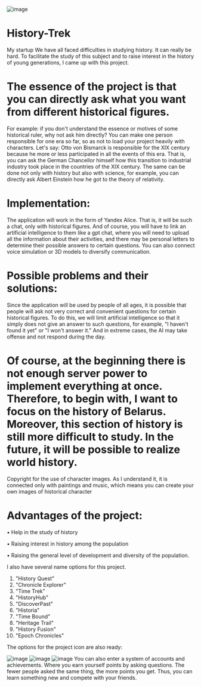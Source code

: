 ![image](https://github.com/etonegrib/History-Trek/assets/145133698/648ea782-a3ad-4663-b3fb-833a61110eb4)

# History-Trek
My startup
We have all faced difficulties in studying history. It can really be hard.
To facilitate the study of this subject and to raise interest in the history of young generations, I came up with this project. 


# The essence of the project is that you can directly ask what you want from different historical figures.
For example: if you don't understand the essence or motives of some historical ruler, why not ask him directly? You can make one person responsible for one era so far, so as not to load your project heavily with characters. Let's say: Otto von Bismarck is responsible for the XIX century because he more or less participated in all the events of this era. That is, you can ask the German Chancellor himself how this transition to industrial industry took place in the countries of the XIX century. The same can be done not only with history but also with science, for example, you can directly ask Albert Einstein how he got to the theory of relativity.


# Implementation:
The application will work in the form of Yandex Alice. That is, it will be such a chat, only with historical figures. And of course, you will have to link an artificial intelligence to them like a gpt chat, where you will need to upload all the information about their activities, and there may be personal letters to determine their possible answers to certain questions. You can also connect voice simulation or 3D models to diversify communication. 


# Possible problems and their solutions:
Since the application will be used by people of all ages, it is possible that people will ask not very correct and convenient questions for certain historical figures. To do this, we will limit artificial intelligence so that it simply does not give an answer to such questions, for example, "I haven't found it yet" or "I won't answer it." And in extreme cases, the AI may take offense and not respond during the day.


# Of course, at the beginning there is not enough server power to implement everything at once. Therefore, to begin with, I want to focus on the history of Belarus. Moreover, this section of history is still more difficult to study. In the future, it will be possible to realize world history.


Copyright for the use of character images. As I understand it, it is connected only with paintings and music, which means you can create your own images of historical character


# Advantages of the project: 

• Help in the study of history

• Raising interest in history among the population 

• Raising the general level of development and diversity of the population. 

I also have several name options for this project.
1. "History Quest"
2. "Chronicle Explorer"
3. "Time Trek"
4. "HistoryHub"
5. "DiscoverPast"
6. "Historia"
7. "Time Bound"
8. "Heritage Trail"
9. "History Fusion"
10. "Epoch Chronicles"
    
The options for the project icon are also ready:

![image](https://github.com/etonegrib/History-Trek/assets/145133698/68756deb-deec-4089-8103-c0f745e597d8)
![image](https://github.com/etonegrib/History-Trek/assets/145133698/86ef902d-9c3c-4954-879d-f0e4b08835aa)
![image](https://github.com/etonegrib/History-Trek/assets/145133698/2642520e-6fde-4e15-8e37-d1815d98661f)
You can also enter a system of accounts and achievements. Where you earn yourself points by asking questions. The fewer people asked the same thing, the more points you get. Thus, you can learn something new and compete with your friends.
